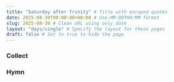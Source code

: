 ```yaml
---
title: "Saturday after Trinity" # Title with escaped quotes
date: 2025-08-30T00:00:00+00:00 # Use-MM-DDTHH:MM format
slug: 2025-08-30 # Clean URL using only date
layout: "days/single" # Specify the layout for these pages
draft: false # Set to true to hide the page
---
```


### Collect


### Hymn